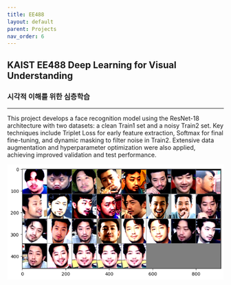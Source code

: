```yaml
---
title: EE488
layout: default
parent: Projects
nav_order: 6
---
```


## KAIST EE488 Deep Learning for Visual Understanding  
### 시각적 이해를 위한 심층학습  

---

This project develops a face recognition model using the ResNet-18 architecture with two datasets: a clean Train1 set and a noisy Train2 set. Key techniques include Triplet Loss for early feature extraction, Softmax for final fine-tuning, and dynamic masking to filter noise in Train2. Extensive data augmentation and hyperparameter optimization were also applied, achieving improved validation and test performance.  

![1](../images/EE488.png)
